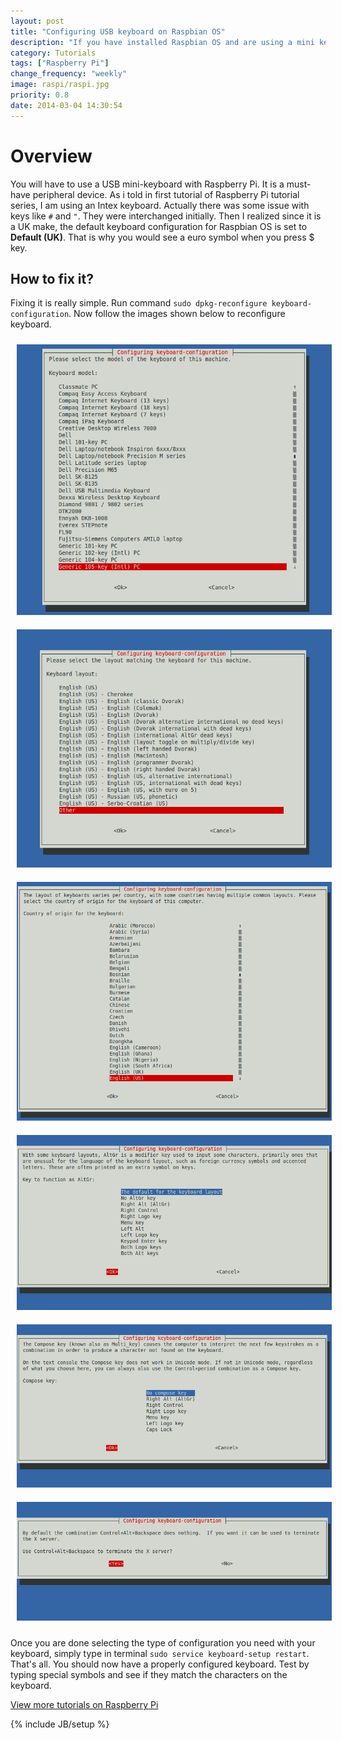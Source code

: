 ```yaml
---
layout: post
title: "Configuring USB keyboard on Raspbian OS"
description: "If you have installed Raspbian OS and are using a mini keyboard, there is often an issue of keys displaying different characters instead of the ones on keyboard. This tutorial tells how to fix it."
category: Tutorials
tags: ["Raspberry Pi"]
change_frequency: "weekly"
image: raspi/raspi.jpg
priority: 0.8
date: 2014-03-04 14:30:54
---
```


# Overview

You will have to use a USB mini-keyboard with Raspberry Pi. It is a must-have peripheral device. As i told in first tutorial of Raspberry Pi tutorial series, I am using an Intex keyboard. Actually there was some issue with keys like `#` and `"`. They were interchanged initially. Then I realized since it is a UK make, the default keyboard configuration for Raspbian OS is set to **Default (UK)**. That is why you would see a euro symbol when you press $ key.

## How to fix it?

Fixing it is really simple. Run command `sudo dpkg-reconfigure keyboard-configuration`. Now follow the images shown below to reconfigure keyboard.			

<img style="margin:10px;" src="/assets/imags/raspi/keyboard_conf1.png" title="Config 1" alt="Config 1" />
<img style="margin:10px;" src="/assets/imags/raspi/keyboard_conf2.png" title="Config 2" alt="Config 1" />
<img style="margin:10px;" src="/assets/imags/raspi/keyboard_conf3.png" title="Config 3" alt="Config 1" />
<img style="margin:10px;" src="/assets/imags/raspi/keyboard_conf4.png" title="Config 4" alt="Config 1" />
<img style="margin:10px;" src="/assets/imags/raspi/keyboard_conf5.png" title="Config 5" alt="Config 1" />
<img style="margin:10px;" src="/assets/imags/raspi/keyboard_conf6.png" title="Config 6" alt="Config 1" />

Once you are done selecting the type of configuration you need with your keyboard, simply type in terminal `sudo service keyboard-setup restart`. That's all. You should now have a properly configured keyboard. Test by typing special symbols and see if they match the characters on the keyboard.				

<a href="/pages/toc-raspberrypi.html">View more tutorials on Raspberry Pi</a>


{% include JB/setup %}
